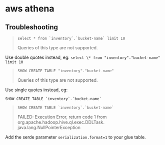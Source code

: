 # aws athena

## Troubleshooting

> ```
> select * from `inventory`.`bucket-name` limit 10
> ```
>
> Queries of this type are not supported.

Use double quotes instead, eg: `select \* from "inventory"."bucket-name" limit 10`

> ```
> SHOW CREATE TABLE "inventory"."bucket-name"
> ```
>
> Queries of this type are not supported.

Use single quotes instead, eg:

```
SHOW CREATE TABLE `inventory`.`bucket-name`
```

> ```
> SHOW CREATE TABLE `inventory`.`bucket-name`
> ```
>
> FAILED: Execution Error, return code 1 from org.apache.hadoop.hive.ql.exec.DDLTask. java.lang.NullPointerException

Add the serde parameter `serialization.format=1` to your glue table.
